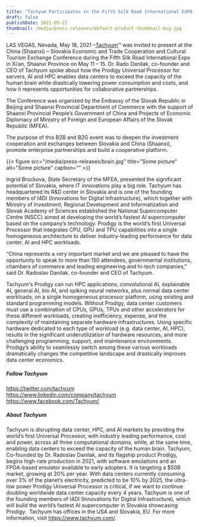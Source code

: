 ```yaml
---
title: "Tachyum Participates in the Fifth Silk Road International EXPO "
draft: false
publishDate: 2021-05-22
thumbnail: /media/press-releases/default-product-thumbnail-big.jpg
---
```

LAS VEGAS, Nevada, May 18, 2021 –[Tachyum](http://www.tachyum.com)™ was invited to present at the China (Shaanxi) – Slovakia Economic and Trade Cooperation and Cultural Tourism Exchange Conference during the Fifth Silk Road International Expo in Xi’an, Shaanxi Province on May 11 – 15. Dr. Rado Danilak, co-founder and CEO of Tachyum spoke about how the Prodigy Universal Processor for servers, AI and HPC enables data centers to exceed the capacity of the human brain while drastically lowering power consumption and costs, and how it represents opportunities for collaborative partnerships.

The Conference was organized by the Embassy of the Slovak Republic in Beijing and Shaanxi Provincial Department of Commerce with the support of Shaanxi Provincial People’s Government of China and Projects of Economic Diplomacy of Ministry of Foreign and European Affairs of the Slovak Republic (MFEA).

The purpose of this B2B and B2G event was to deepen the investment cooperation and exchanges between Slovakia and China (Shaanxi), promote enterprise partnerships and build a cooperative platform.

{{< figure src="/media/press-releases/brain.jpg" title="Some picture" alt="Some picture" caption="" >}}

Ingrid Brockova, State Secretary of the MFEA, presented the significant potential of Slovakia, where IT innovations play a big role. Tachyum has headquartered its R&D center in Slovakia and is one of the founding members of I4DI (Innovations for Digital Infrastructure), which together with Ministry of Investment, Regional Development and Informatization and Slovak Academy of Sciences established the National Supercomputer Centre (NSCC) aimed at developing the world’s fastest AI supercomputer based on the company’s technology. Prodigy is the world’s first Universal Processor that integrates CPU, GPU and TPU capabilities into a single homogeneous architecture to deliver industry-leading performance for data center, AI and HPC workloads.

“China represents a very important market and we are pleased to have the opportunity to speak to more than 150 attendees, governmental institutions, chambers of commerce and leading engineering and hi-tech companies,” said Dr. Radoslav Danilak, co-founder and CEO of Tachyum.

Tachyum's Prodigy can run HPC applications, convolutional AI, explainable AI, general AI, bio AI, and spiking neural networks, plus normal data center workloads, on a single homogeneous processor platform, using existing and standard programming models. Without Prodigy, data center customers must use a combination of CPUs, GPUs, TPUs and other accelerators for these different workloads, creating inefficiency, expense, and the complexity of maintaining separate hardware infrastructures. Using specific hardware dedicated to each type of workload (e.g. data center, AI, HPC), results in the significant underutilization of hardware resources, and more challenging programming, support, and maintenance environments. Prodigy’s ability to seamlessly switch among these various workloads dramatically changes the competitive landscape and drastically improves data center economics.



##### Follow Tachyum

<https://twitter.com/tachyum>\
<https://www.linkedin.com/company/tachyum>\
<https://www.facebook.com/Tachyum/>

##### About Tachyum

Tachyum is disrupting data center, HPC, and AI markets by providing the world’s first Universal Processor, with industry leading performance, cost and power, across all three computational domains, while, at the same time, enabling data centers to exceed the capacity of the human brain. Tachyum, Co-founded by Dr. Radoslav Danilak, and its flagship product Prodigy, begins high-rate production in 2021, with software emulations and an FPGA-based emulator available to early adopters. It is targeting a $50B market, growing at 20% per year. With data centers currently consuming over 3% of the planet’s electricity, predicted to be 10% by 2025, the ultra-low power Prodigy Universal Processor is critical, if we want to continue doubling worldwide data center capacity every 4 years. Tachyum is one of the founding members of I4DI (Innovations for Digital Infrastructure), which will build the world’s fastest AI supercomputer in Slovakia showcasing Prodigy.  Tachyum has offices in the USA and Slovakia, EU. For more information, visit <https://www.tachyum.com/>.